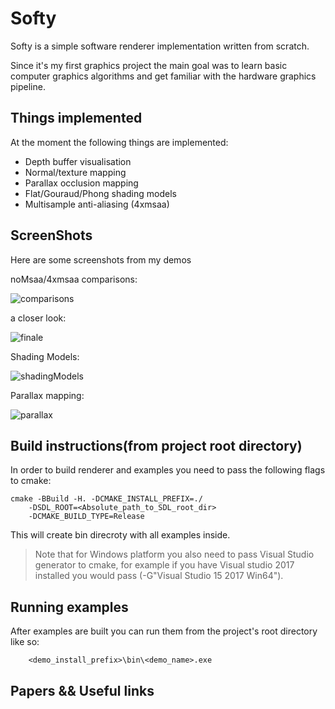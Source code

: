 # Softy
Softy is a simple software renderer implementation written from scratch.

Since it's my first graphics project the main goal was to learn basic computer graphics algorithms and get familiar with the hardware graphics pipeline.

## Things implemented
At the moment the following things are implemented:
 * Depth buffer visualisation
 * Normal/texture mapping
 * Parallax occlusion mapping
 * Flat/Gouraud/Phong shading models
 * Multisample anti-aliasing (4xmsaa)

## ScreenShots
Here are some screenshots from my demos

noMsaa/4xmsaa comparisons:

![comparisons](https://user-images.githubusercontent.com/30685457/66235077-ef714800-e6f7-11e9-9116-783feea45ac2.png)

a closer look:

![finale](https://user-images.githubusercontent.com/30685457/66235405-a968b400-e6f8-11e9-9b74-a57a48e3666f.png)

Shading Models:

![shadingModels](https://user-images.githubusercontent.com/30685457/66068443-48a17600-e556-11e9-89a2-858ecb7b0a0a.png)

Parallax mapping: 

![parallax](https://user-images.githubusercontent.com/30685457/66069307-c4e88900-e557-11e9-8e00-4b32d2780758.png)

## Build instructions(from project root directory)
In order to build renderer and examples you need to
pass the following flags to cmake:

```
cmake -BBuild -H. -DCMAKE_INSTALL_PREFIX=./
    -DSDL_ROOT=<Absolute_path_to_SDL_root_dir>
    -DCMAKE_BUILD_TYPE=Release
```
This will create bin direcroty with all examples inside.

> Note that for Windows platform you also need to pass Visual Studio generator to cmake, for example if you have Visual studio 2017 installed you would pass (-G"Visual Studio 15 2017 Win64").

## Running examples
After examples are built you can run them from the project's root directory like so:

```
    <demo_install_prefix>\bin\<demo_name>.exe
```
## Papers && Useful links
